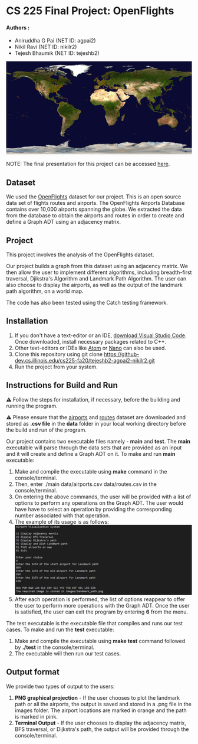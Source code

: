 # CS 225 Final Project: OpenFlights

#### Authors : 

- Aniruddha G Pai (NET ID: agpai2)
- Nikil Ravi (NET ID: nikilr2)
- Tejesh Bhaumik (NET ID: tejeshb2)

![Plot of Airports](images/airports.png)

NOTE: The final presentation for this project can be accessed [here](https://youtu.be/7z6111Co6Eo).

## Dataset

We used the [OpenFlights](https://openflights.org/data.html) dataset for our project. This is an open source data set of flights routes and airports. The OpenFlights Airports Database contains over 10,000 airports spanning the globe. We extracted the data from the database to obtain the airports and routes in order to create and define a Graph ADT using an adjacency matrix.

## Project

This project involves the analysis of the OpenFlights dataset. 

Our project builds a graph from this dataset using an adjacency matrix. We then allow the user to implement different algorithms, including breadth-first traversal, Djikstra's Algorithm and Landmark Path Algorithm. The user can also choose to display the airports, as well as the output of the landmark path algorithm, on a world map.

The code has also been tested using the Catch testing framework.

## Installation

1. If you don't have a text-editor or an IDE, [download Visual Studio Code](https://code.visualstudio.com/download). Once downloaded, install necessary packages related to C++.
2. Other text-editors or IDEs like [Atom](https://atom.io/) or [Nano](https://www.nano-editor.org/download.php) can also be   used.
3. Clone this repository using git clone https://github-dev.cs.illinois.edu/cs225-fa20/tejeshb2-agpai2-nikilr2.git
4. Run the project from your system.

## Instructions for Build and Run

:warning: Follow the steps for installation, if necessary, before the building and running the program.

:warning: Please ensure that the [airports](https://raw.githubusercontent.com/jpatokal/openflights/master/data/airports.dat)  and [routes](https://raw.githubusercontent.com/jpatokal/openflights/master/data/routes.dat) dataset are downloaded and stored as **.csv file** in the **data** folder in your local working directory before the build and run of the program.

Our project contains two executable files namely - **main** and **test**. The **main** executable will parse through the data sets that are provided as an input and it will create and define a Graph ADT on it. To make and run **main** executable:

1. Make and compile the executable using **make** command in the console/terminal.
2. Then, enter ./main data/airports.csv data/routes.csv in the console/terminal.
3. On entering the above commands, the user will be provided with a list of options to perform any operations on the Graph ADT. The user would have have to select an operation by providing the corresponding number associated with that operation.
4. The example of its usage is as follows:
![Landmark Path Console Output](images/landmarkOutputMenu.PNG)
5. After each operation is performed, the list of options reappear to offer the user to perform more operations with the Graph ADT. Once the user is satisfied, the user can exit the program by entering **6** from the menu.


The test executable is the executable file that compiles and runs our test cases. To make and run the **test** executable:
1. Make and compile the executable using **make test** command followed by **./test** in the console/terminal.
2. The executable will then run our test cases. 

## Output format
We provide two types of output to the users: 

1. **PNG graphical projection** - If the user chooses to plot the landmark path or all the airports, the output is saved and stored in a .png file in the images folder. The airport locations are marked in orange and the path is marked in pink.
2. **Terminal Output** - If the user chooses to display the adjacency matrix, BFS traversal, or Dijkstra's path, the output will be provided through the console/terminal.
